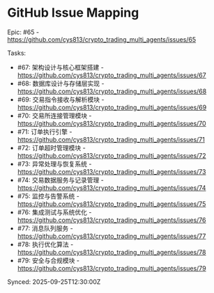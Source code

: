 # GitHub Issue Mapping

Epic: #65 - https://github.com/cys813/crypto_trading_multi_agents/issues/65

Tasks:
- #67: 架构设计与核心框架搭建 - https://github.com/cys813/crypto_trading_multi_agents/issues/67
- #68: 数据库设计与存储层实现 - https://github.com/cys813/crypto_trading_multi_agents/issues/68
- #69: 交易指令接收与解析模块 - https://github.com/cys813/crypto_trading_multi_agents/issues/69
- #70: 交易所连接管理模块 - https://github.com/cys813/crypto_trading_multi_agents/issues/70
- #71: 订单执行引擎 - https://github.com/cys813/crypto_trading_multi_agents/issues/71
- #72: 订单超时管理模块 - https://github.com/cys813/crypto_trading_multi_agents/issues/72
- #73: 异常处理与恢复系统 - https://github.com/cys813/crypto_trading_multi_agents/issues/73
- #74: 交易数据服务与记录管理 - https://github.com/cys813/crypto_trading_multi_agents/issues/74
- #75: 监控与告警系统 - https://github.com/cys813/crypto_trading_multi_agents/issues/75
- #76: 集成测试与系统优化 - https://github.com/cys813/crypto_trading_multi_agents/issues/76
- #77: 消息队列服务 - https://github.com/cys813/crypto_trading_multi_agents/issues/77
- #78: 执行优化算法 - https://github.com/cys813/crypto_trading_multi_agents/issues/78
- #79: 安全与合规模块 - https://github.com/cys813/crypto_trading_multi_agents/issues/79

Synced: 2025-09-25T12:30:00Z